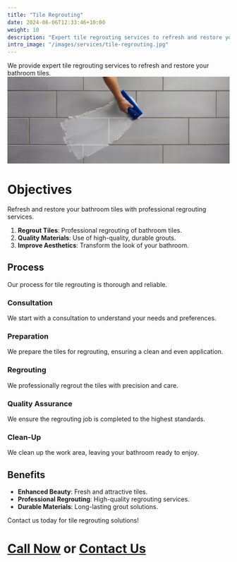 ```yaml
---
title: "Tile Regrouting"
date: 2024-06-06T12:33:46+10:00
weight: 10
description: "Expert tile regrouting services to refresh and restore your bathroom tiles."
intro_image: "/images/services/tile-regrouting.jpg"
---
```


We provide expert tile regrouting services to refresh and restore your bathroom tiles.
![Tile Regrouting](/images/services/tile-regrouting.jpg)
# Objectives

Refresh and restore your bathroom tiles with professional regrouting services.

1. **Regrout Tiles**: Professional regrouting of bathroom tiles.
2. **Quality Materials**: Use of high-quality, durable grouts.
3. **Improve Aesthetics**: Transform the look of your bathroom.

## Process

Our process for tile regrouting is thorough and reliable.

### Consultation

We start with a consultation to understand your needs and preferences.

### Preparation

We prepare the tiles for regrouting, ensuring a clean and even application.

### Regrouting

We professionally regrout the tiles with precision and care.

### Quality Assurance

We ensure the regrouting job is completed to the highest standards.

### Clean-Up

We clean up the work area, leaving your bathroom ready to enjoy.

## Benefits

- **Enhanced Beauty**: Fresh and attractive tiles.
- **Professional Regrouting**: High-quality regrouting services.
- **Durable Materials**: Long-lasting grout solutions.

Contact us today for tile regrouting solutions!

# [Call Now](tel:561-846-0938) or [Contact Us](/contact)
